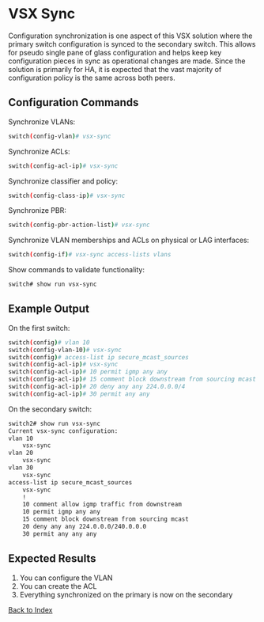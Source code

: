 # VSX Sync 

Configuration synchronization is one aspect of this VSX solution where the primary switch configuration is synced to the secondary switch. This allows for pseudo single pane of glass configuration and helps keep key configuration pieces in sync as operational changes are made. Since the solution is primarily for HA, it is expected that the vast majority of configuration policy is the same across both peers. 

## Configuration Commands 

Synchronize VLANs: 

```bash
switch(config-vlan)# vsx-sync
```

Synchronize ACLs: 

```bash
switch(config-acl-ip)# vsx-sync
```

Synchronize classifier and policy: 

```bash
switch(config-class-ip)# vsx-sync
```

Synchronize PBR: 

```bash
switch(config-pbr-action-list)# vsx-sync
```

Synchronize VLAN memberships and ACLs on physical or LAG interfaces: 

```bash
switch(config-if)# vsx-sync access-lists vlans
```

Show commands to validate functionality:  

```bash
switch# show run vsx-sync
```

## Example Output 

On the first switch: 

```bash
switch(config)# vlan 10
switch(config-vlan-10)# vsx-sync
switch(config)# access-list ip secure_mcast_sources
switch(config-acl-ip)# vsx-sync
switch(config-acl-ip)# 10 permit igmp any any
switch(config-acl-ip)# 15 comment block downstream from sourcing mcast
switch(config-acl-ip)# 20 deny any any 224.0.0.0/4
switch(config-acl-ip)# 30 permit any any
```

On the secondary switch: 

```bash
switch2# show run vsx-sync
Current vsx-sync configuration:
vlan 10
    vsx-sync
vlan 20
    vsx-sync
vlan 30
    vsx-sync
access-list ip secure_mcast_sources
    vsx-sync
    !
    10 comment allow igmp traffic from downstream
    10 permit igmp any any
    15 comment block downstream from sourcing mcast
    20 deny any any 224.0.0.0/240.0.0.0
    30 permit any any any
```

## Expected Results 

1. You can configure the VLAN
2. You can create the ACL
3. Everything synchronized on the primary is now on the secondary  

[Back to Index](../index_aruba.md)